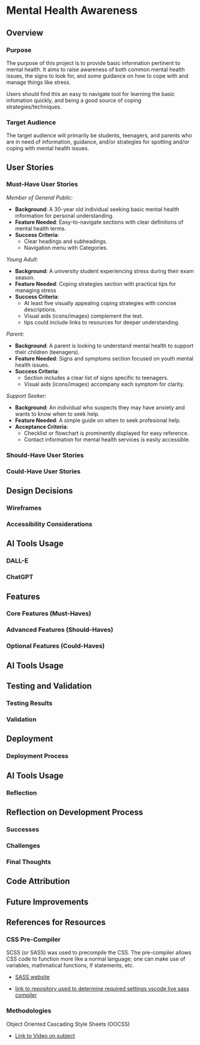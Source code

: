 # Mental Health Awareness

## Overview

### Purpose
The purpose of this project is to provide basic information pertinent to mental health. It aims to raise awareness of both common mental health issues, the signs to look for, and some guidance on how to cope with and manage things like stress.

Users should find this an easy to navigate tool for learning the basic infomation quickly, and being a good source of coping strategies/techniques.

### Target Audience
The target audience will primarily be students, teenagers, and parents who are in need of information, guidance, and/or strategies for spotting and/or coping with mental health issues.

## User Stories

### Must-Have User Stories

*Member of General Public:*
- **Background**: A 30-year old individual seeking basic mental health information for personal understanding.
- **Feature Needed**: Easy-to-navigate sections with clear definitions of mental health terms.
- **Success Criteria**:
    - Clear headings and subheadings.
    - Navigation menu with Categories.

*Young Adult:*
- **Background**: A university student experiencing stress during their exam season.
- **Feature Needed**: Coping strategies section with practical tips for managing stress
- **Success Criteria**:
    - At least five visually appealing coping strategies with concise descriptions.
    - Visual aids (icons/images) complement the text.
    - tips could include links to resources for deeper understanding.

*Parent:*
- **Background**: A parent is looking to understand mental health to support their children (teenagers).
- **Feature Needed**: Signs and symptoms section focused on youth mental health issues.
- **Success Criteria**:
    - Section includes a clear list of signs specific to teenagers.
    - Visual aids (icons/images) accompany each symptom for clarity.

*Support Seeker:*
- **Background**: An individual who suspects they may have anxiety and wants to know when to seek help.
- **Feature Needed**: A simple guide on when to seek profesional help.
- **Acceptance Criteria**:
    - Checklist or flowchart is prominently displayed for easy reference.
    - Contact information for mental health services is easily accessible.

### Should-Have User Stories

### Could-Have User Stories

## Design Decisions

### Wireframes

### Accessibility Considerations

## AI Tools Usage

### DALL-E

### ChatGPT

## Features

### Core Features (Must-Haves)

### Advanced Features (Should-Haves)

### Optional Features (Could-Haves)

## AI Tools Usage

## Testing and Validation

### Testing Results

### Validation

## Deployment

### Deployment Process

## AI Tools Usage

### Reflection

## Reflection on Development Process

### Successes

### Challenges

### Final Thoughts

## Code Attribution

## Future Improvements

## References for Resources

### CSS Pre-Compiler
SCSS (or SASS) was used to precompile the CSS. The pre-compiler allows CSS code to function more like a normal language; one can make use of variables, mathmatical functions, if statements, etc.

- [SASS website](https://sass-lang.com/)

- [link to repository used to determine required settings vscode live sass compiler](https://github.com/glenn2223/vscode-live-sass-compiler/tree/87b33f56d180a430779f97c523a559491335781f)

### Methodologies
Object Oriented Cascading Style Sheets (OOCSS)

- [Link to Video on subject](https://www.youtube.com/watch?v=hTZGfVRlqTI)